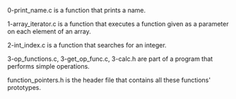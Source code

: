 0-print_name.c is a function that prints a name.

1-array_iterator.c is a function that executes a function given as a parameter on each element of an array.

2-int_index.c is a function that searches for an integer.

3-op_functions.c, 3-get_op_func.c, 3-calc.h are part of a program that performs simple operations.

function_pointers.h is the header file that contains all these functions' prototypes.
